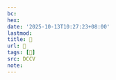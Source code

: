 ```yaml
---
bc:
hex:
date: '2025-10-13T10:27:23+08:00'
lastmod:
title: 􄼬
url: 􄼬
tags: [𧳫]
src: DCCV
note:
---
```

